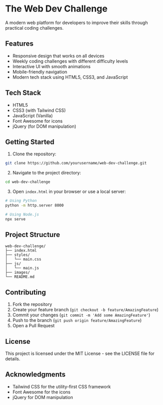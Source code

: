 # The Web Dev Challenge

A modern web platform for developers to improve their skills through practical coding challenges.

## Features

- Responsive design that works on all devices
- Weekly coding challenges with different difficulty levels
- Interactive UI with smooth animations
- Mobile-friendly navigation
- Modern tech stack using HTML5, CSS3, and JavaScript

## Tech Stack

- HTML5
- CSS3 (with Tailwind CSS)
- JavaScript (Vanilla)
- Font Awesome for icons
- jQuery (for DOM manipulation)

## Getting Started

1. Clone the repository:
```bash
git clone https://github.com/yourusername/web-dev-challenge.git
```

2. Navigate to the project directory:
```bash
cd web-dev-challenge
```

3. Open `index.html` in your browser or use a local server:
```bash
# Using Python
python -m http.server 8000

# Using Node.js
npx serve
```

## Project Structure

```
web-dev-challenge/
├── index.html
├── styles/
│   └── main.css
├── js/
│   └── main.js
├── images/
└── README.md
```

## Contributing

1. Fork the repository
2. Create your feature branch (`git checkout -b feature/AmazingFeature`)
3. Commit your changes (`git commit -m 'Add some AmazingFeature'`)
4. Push to the branch (`git push origin feature/AmazingFeature`)
5. Open a Pull Request

## License

This project is licensed under the MIT License - see the LICENSE file for details.

## Acknowledgments

- Tailwind CSS for the utility-first CSS framework
- Font Awesome for the icons
- jQuery for DOM manipulation 